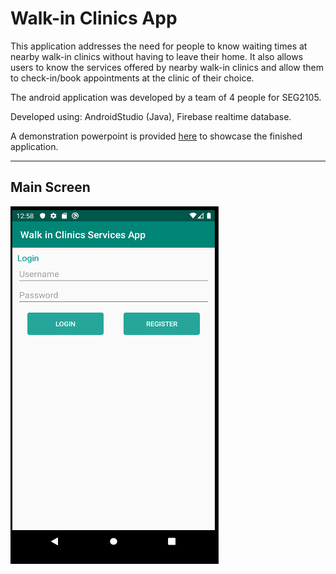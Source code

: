 # Walk-in Clinics App

This application addresses the need for people to know waiting times at nearby walk-in clinics
without having to leave their home. It also allows users to know the services offered by nearby
walk-in clinics and allow them to check-in/book appointments at the clinic of their choice.

The android application was developed by a team of 4 people for SEG2105.

Developed using: AndroidStudio (Java), Firebase realtime database.

A demonstration powerpoint is provided [here](https://docs.google.com/presentation/d/1DTv49bwzMCEyo7C9nS5U1Mruybg3zvp96mkI9vD-9DA/edit?usp=sharing) to showcase the finished application.

-----
## Main Screen

![Main Screen](https://github.com/MokahalA/WalkInClinicApp/blob/main/Screenshots/MainScreen.png)
